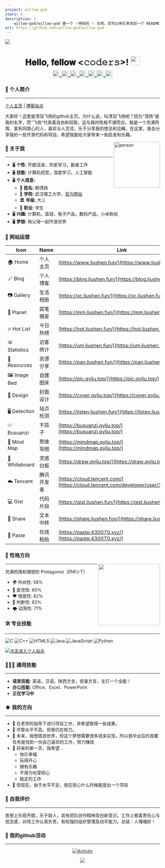 ```yaml
---
project: willow-god
stars: 4
description: |-
    willow-god/willow-god 是一个 ✨特别的 ✨ 仓库，您可以用它来添加一个 README.md 到您的 GitHub 个人资料。确保它是公开的，并在初始化时加入一个 README 以便开始工作。
url: https://github.com/willow-god/willow-god
---
```


[<img src="./static/hello.png">](https://www.liushen.fun)

<h1 align="center">𝐇𝐞𝐥𝐥𝐨, 𝐟𝐞𝐥𝐥𝐨𝐰 <𝚌𝚘𝚍𝚎𝚛𝚜></𝚌𝚘𝚍𝚎𝚛𝚜>! <img src="./static/image.gif" width="30px" alt=""><br>

<a href="https://www.liushen.fun/">
  <img align="center" alt="个人主页" width="22px" src="./static/icon/home.svg" />
</a>
  <a href="mailto:01@liushen.fun">
  <img align="center" alt="柳神的邮箱" width="22px" src="./static/icon/email.svg" />
</a>
<a href="https://blog.liushen.fun">
  <img align="center" alt="个人博客" width="22px" src="./static/icon/blog.svg" />
</a>
<a href="https://xc.liushen.fun">
  <img align="center" alt="柳神的个人相册" width="22px" src="./static/icon/gallery.svg" />
</a>
<a href="https://gitee.com/willow-god">
  <img align="center" alt="gitee首页" width="22px" src="./static/icon/gitee.svg" />
</a>
<a href="https://www.github.com/willow-god">
  <img align="center" alt="github主页" width="22px" src="./static/icon/github.svg" />
</a>
<a href="https://mm.liushen.fun">
  <img align="center" src="./static/icon/memos.svg" alt="提笔摘星" width="22px">
</a>

### 👋 个人简介 
---
[个人主页](https://www.liushen.fun) | [博客站点](https://blog.liushen.fun)

大家好！这里是清羽飞扬的github主页。为什么说，叫清羽飞扬呢？因为“清扬”是我的名字，而“飞扬”代表着自由和轻盈，这与我的性格不谋而合。我是一个充满热情、富有同情心的人，喜欢与人交流，乐于分享我的想法和见解。在这里，我会分享我的一些开源代码和项目。希望我能给大家带来一些启发和乐趣。

<img align='right' src="./static/avatar.png" width="150" alt="person">

### :book: 关于我

---

- 🖥 **个性:** 开朗活泼，热爱学习，勤奋工作
- 🖥 **技能:** 计算机视觉，深度学习，人工智能
- 🖥 **个人信息:**
    - 🧑 **姓名:** 柳清扬
    - 🏫 **学校:** 武汉理工大学，[官方网站](https://www.whut.edu.cn/)
    - 🏛️ **年级:** 大三
    - 👷 **职业:** 学生
- 🖥 **兴趣:** 计算机，篮球，电子产品，数码产品，小米粉丝
- 🖥 **梦想:** 和父母一起环游世界

### 📲 网站运营

| Icon         | Name             | Link                                               |
|--------------|------------------|----------------------------------------------------|
| 🏠 Home      | 个人主页         | [https://www.liushen.fun/](https://www.liushen.fun/)  |
| 🪄 Blog      | 个人博客         | [https://blog.liushen.fun/](https://blog.liushen.fun/) |
| 📷 Gallery   | 生活相册         | [https://xc.liushen.fun/](https://xc.liushen.fun/) |
| 🚀 Planet    | 提笔摘星         | [https://mm.liushen.fun/](https://mm.liushen.fun/) |
| 🔥 Hot List  | 今日热榜         | [https://hot.liushen.fun/](https://hot.liushen.fun/) |
| 📊 Statistics| 访客统计         | [https://um.liushen.fun/](https://um.liushen.fun/) |
| 💾 Resources | 资源分享         | [https://pan.liushen.fun/](https://pan.liushen.fun/) |
| 🖼️ Image Bed | 自建图床         | [https://pic.qyliu.top/](https://pic.qyliu.top/) |
| 🎨 Design    | 封面设计         | [https://cover.qyliu.top/](https://cover.qyliu.top/) |
| 🖥️ Detection | 站点检测         | [https://listen.liushen.fun/](https://listen.liushen.fun/) |
| 📈 Busuanzi  | 不蒜子           | [https://busuanzi.qyliu.top/](https://busuanzi.qyliu.top/) |
| 🧠 Mind Map  | 思维导图         | [https://mindmap.qyliu.top/](https://mindmap.qyliu.top/) |
| 📝 Whiteboard| 灵感白板         | [https://draw.qyliu.top/](https://draw.qyliu.top/) |
| ☁️ Tencent   | 腾讯开发者    | [https://cloud.tencent.com/](https://cloud.tencent.com/developer/user/11136875) |
| 💻 Gist      | 代码片段         | [https://gist.liushen.fun/](https://gist.liushen.fun/) |
| 📝 Share     | 文本中转         | [https://share.liushen.fun/](https://share.liushen.fun/) |
| 💌 Paste     | 在线粘贴         | [https://paste.430070.xyz/](https://paste.430070.xyz/) |

### 🌟 性格方向 

<img src="./static/character.svg" align='right' height="200">

---
充满热情和理想的 Protagonist（ENFJ-T）  
- 🌍 外向性: 58%  
- 🔮 直觉性: 60%  
- ❤️ 情感性: 82%  
- 🧠 判断性: 63%  
- 🌪️ 动荡性: 71%

### 🛠️ 专业技能 

---

![C](https://img.shields.io/badge/-C-000000?style=flat&logo=c) ![C++](https://img.shields.io/badge/-C++-000000?style=flat&logo=c%2B%2B) ![HTML5](https://img.shields.io/badge/-HTML5-000000?style=flat&logo=html5) ![Java](https://img.shields.io/badge/-Java-000000?style=flat&logo=java) ![JavaScript](https://img.shields.io/badge/-JavaScript-000000?style=flat&logo=javascript) ![Python](https://img.shields.io/badge/-Python-000000?style=flat&logo=python)

[<img src="./static/icons.png" alt="点击进入个人站点">](https://www.liushen.fun)

### 👩🏻‍🏭 通用技能
---
- **语言技能:** 英语，汉语，陕西方言，安康方言，主打一个全能！
- **办公技能:** Office、Excel、PowerPoint
- **正在学习中**

### :arrow_up: 我的方向

---

- 🔨 在老师的指导下进行项目工作，并希望取得一些成果。
- 🔨 尽管水平不高，但我仍在努力。
- 🎯 未来，我想周游世界，但这个梦想需要很多钱来实现，所以我毕业后的首要任务是找到一份自己喜欢的工作，努力赚钱
- 🤞 将来的某一天，我希望...
	- 快乐幸福
	- 玩得开心
	- 拥有乐趣
	- 不用为吃穿担心
	- 稳定的工作
- 🤔 但现在，由于水平不足，我在担心什么时候能提出一个项目

### 📝 自我评价 
---
思想上乐观开朗，乐于助人，具有团队协作精神及创新意识。工作上极富责任心与信念感，对待工作认真负责，有较强的组织管理及动手能力。总结：人嘎嘎好！

### 🚀 我的github活动 
---
<p align="center">
  <a href="https://blog.liushen.fun">
    <img src="https://github-readme-activity-graph.vercel.app/graph?username=willow-god&theme=github-compact&custom_title=Activity&radius=30&height=250" alt="Activity">
  </a>
</p>

<p align="center">
  <a href="https://blog.qyliu.top">
    <img src="https://github-profile-trophy.vercel.app/?username=willow-god&theme=gruvbox&row=1&column=7&no-frame=true&no-bg=true" />
  </a>
</p>

